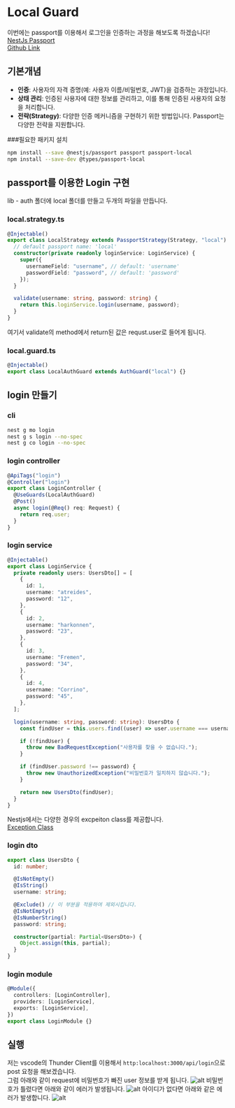 # Local Guard

이번에는 passport를 이용해서 로그인을 인증하는 과정을 해보도록 하겠습니다!<br/>
[NestJs Passport](https://docs.nestjs.com/recipes/passport)<br/>
[Github Link](https://github.com/gornoba/nestjs-describe/tree/4991e666ccda1f50d63641b444432dc847059c19)

## 기본개념

- **인증**: 사용자의 자격 증명(예: 사용자 이름/비밀번호, JWT)을 검증하는 과정입니다.
- **상태 관리**: 인증된 사용자에 대한 정보를 관리하고, 이를 통해 인증된 사용자의 요청을 처리합니다.
- **전략(Strategy)**: 다양한 인증 메커니즘을 구현하기 위한 방법입니다. Passport는 다양한 전략을 지원합니다.

###필요한 패키지 설치

```sh
npm install --save @nestjs/passport passport passport-local
npm install --save-dev @types/passport-local
```

## passport를 이용한 Login 구현

lib - auth 폴더에 local 폴더를 만들고 두개의 파일을 만듭니다.<br/>

### local.strategy.ts

```typescript
@Injectable()
export class LocalStrategy extends PassportStrategy(Strategy, "local") {
  // default passport name: 'local'
  constructor(private readonly loginService: LoginService) {
    super({
      usernameField: "username", // default: 'username'
      passwordField: "password", // default: 'password'
    });
  }

  validate(username: string, password: string) {
    return this.loginService.login(username, password);
  }
}
```

여기서 validate의 method에서 return된 값은 requst.user로 들어게 됩니다.

### local.guard.ts

```typescript
@Injectable()
export class LocalAuthGuard extends AuthGuard("local") {}
```

## login 만들기

### cli

```sh
nest g mo login
nest g s login --no-spec
nest g co login --no-spec
```

### login controller

```typescript
@ApiTags("login")
@Controller("login")
export class LoginController {
  @UseGuards(LocalAuthGuard)
  @Post()
  async login(@Req() req: Request) {
    return req.user;
  }
}
```

### login service

```typescript
@Injectable()
export class LoginService {
  private readonly users: UsersDto[] = [
    {
      id: 1,
      username: "atreides",
      password: "12",
    },
    {
      id: 2,
      username: "harkonnen",
      password: "23",
    },
    {
      id: 3,
      username: "Fremen",
      password: "34",
    },
    {
      id: 4,
      username: "Corrino",
      password: "45",
    },
  ];

  login(username: string, password: string): UsersDto {
    const findUser = this.users.find((user) => user.username === username);

    if (!findUser) {
      throw new BadRequestException("사용자를 찾을 수 없습니다.");
    }

    if (findUser.password !== password) {
      throw new UnauthorizedException("비밀번호가 일치하지 않습니다.");
    }

    return new UsersDto(findUser);
  }
}
```

Nestjs에서는 다양한 경우의 excpeiton class를 제공합니다.<br/>
[Exception Class](/backend/nestjs/exception-class)

### login dto

```typescript
export class UsersDto {
  id: number;

  @IsNotEmpty()
  @IsString()
  username: string;

  @Exclude() // 이 부분을 적용하여 제외시킵니다.
  @IsNotEmpty()
  @IsNumberString()
  password: string;

  constructor(partial: Partial<UsersDto>) {
    Object.assign(this, partial);
  }
}
```

### login module

```typescript
@Module({
  controllers: [LoginController],
  providers: [LoginService],
  exports: [LoginService],
})
export class LoginModule {}
```

## 실행

저는 vscode의 Thunder Client를 이용해서 `http:localhost:3000/api/login`으로 post 요청을 해보겠습니다.<br/>
그럼 아래와 같이 request에 비밀번호가 빠진 user 정보를 받게 됩니다.
![alt](/local-guard-01.png)
비밀번호가 틀렸다면 아래와 같이 에러가 발생됩니다.
![alt](/local-guard-02.png)
아이디가 없다면 아래와 같은 에러가 발생합니다.
![alt](/local-guard-03.png)
